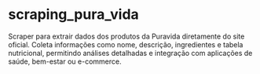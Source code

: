 # scraping_pura_vida
 Scraper para extrair dados dos produtos da Puravida diretamente do site oficial. Coleta informações como nome, descrição, ingredientes e tabela nutricional, permitindo análises detalhadas e integração com aplicações de saúde, bem-estar ou e-commerce.
